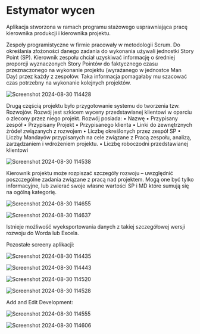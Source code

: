 # Estymator wycen
Aplikacja stworzona w ramach programu stażowego usprawniająca pracę kierownika produkcji i kierownika projektu.

Zespoły programistyczne w firmie pracowały w metodologii Scrum. Do określania złożoności danego zadania do wykonania używali jednostki Story Point (SP). Kierownik zespołu chciał uzyskiwać informację o średniej proporcji wyznaczonych Story Pointów do faktycznego czasu przeznaczonego na wykonanie projektu (wyrażanego w jednostce Man Day) przez każdy z zespołów. Taka informacja pomagałaby mu szacować czas potrzebny na wykonanie kolejnych projektów.

 ![Screenshot 2024-08-30 114428](https://github.com/user-attachments/assets/1abdc74a-0bf2-4615-92c8-a13d12c29080)


Drugą częścią projektu było przygotowanie systemu do tworzenia tzw. Rozwojów. Rozwój jest szkicem wyceny przedstawianej klientowi w oparciu o zlecony przez niego projekt. Rozwój posiada:
•	Nazwę
•	Przypisany zespół
•	Przypisany Projekt
•	Przypisanego klienta
•	Linki do zewnętrznych źródeł związanych z rozwojem
•	Liczbę określonych przez zespół SP
•	Liczby Mandayów przypisanych na cele związane z Pracą zespołu, analizą, zarządzaniem i wdrożeniem projektu.
•	Liczbę roboczodni przedstawianej klientowi


 ![Screenshot 2024-08-30 114538](https://github.com/user-attachments/assets/17950545-1d7a-44f4-9738-13bfef6963fa)


Kierownik projektu może rozpiszać szczegóły rozwoju – uwzględnić poszczególne zadania związane z pracą nad projektem. Mogą one być tylko  informacyjne, lub zwierać swoje własne wartości SP i MD które sumują się na ogólną kategorię.

 ![Screenshot 2024-08-30 114655](https://github.com/user-attachments/assets/0e380cd9-fa4e-497c-a4d2-9fe8ea448c3c)

![Screenshot 2024-08-30 114637](https://github.com/user-attachments/assets/30bcfeea-60be-4d2f-a5f1-b42eca3bb65f)

 
Istnieje możliwość wyeksportowania danych z takiej szczegółowej wersji rozwoju do Worda lub Excela. 

Pozostałe screeny aplikacji:

![Screenshot 2024-08-30 114435](https://github.com/user-attachments/assets/386ab8be-b9c6-41a5-9411-9917e2122c1b)

![Screenshot 2024-08-30 114443](https://github.com/user-attachments/assets/ed633347-b1f7-4e6c-bf4a-67646d99aa35)

![Screenshot 2024-08-30 114520](https://github.com/user-attachments/assets/0a1ba201-db1c-4f24-abdc-4472d56e9d0e)

![Screenshot 2024-08-30 114528](https://github.com/user-attachments/assets/d1b06728-885b-4fd4-899c-c6033e072c50)

Add and Edit Development:

![Screenshot 2024-08-30 114555](https://github.com/user-attachments/assets/e9981d3e-3c13-4c9c-8555-fcb735fe8673)

![Screenshot 2024-08-30 114606](https://github.com/user-attachments/assets/5b4ead56-c175-4ab5-8756-b6c6bf021b34)





